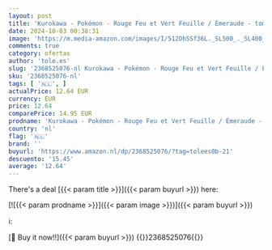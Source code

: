 ```yaml
---
layout: post
title: 'Kurokawa - Pokémon - Rouge Feu et Vert Feuille / Émeraude - tome 02  2 '
date: 2024-10-03 00:38:31
image: 'https://m.media-amazon.com/images/I/512DhSSf36L._SL500_._SL400_.jpg'
comments: true
category: ofertas
author: 'tole.es'
slug: '2368525076-nl Kurokawa - Pokémon - Rouge Feu et Vert Feuille / Émeraude...'
sku: '2368525076-nl'
tags: [ '🇳🇱', ]
actualPrice: 12.64 EUR
currency: EUR
price: 12.64
comparePrice: 14.95 EUR
prodname: 'Kurokawa - Pokémon - Rouge Feu et Vert Feuille / Émeraude - tome 02  2 '
country: 'nl'
flag: '🇳🇱'
brand: ''
buyurl: 'https://www.amazon.nl/dp/2368525076/?tag=tolees0b-21'
descuento: '15.45'
average: '12.64'
---
```


There's a deal [{{< param title >}}]({{< param buyurl >}})  here:

[![{{< param prodname >}}]({{< param image >}})]({{< param buyurl >}})

ℹ️:


[🛒 Buy it now!!]({{< param buyurl >}})
{{<world>}}2368525076{{</world>}}
